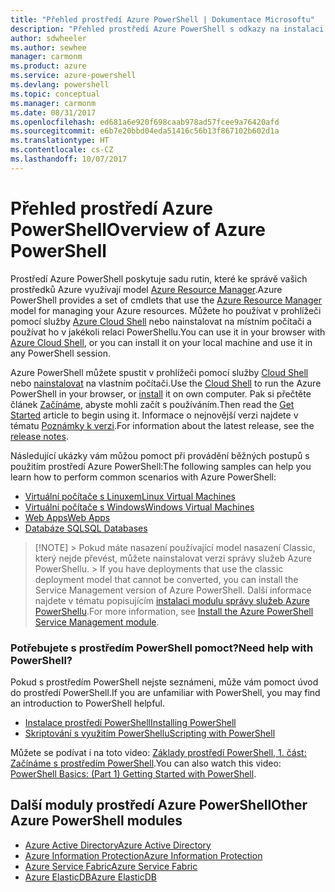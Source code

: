 ```yaml
---
title: "Přehled prostředí Azure PowerShell | Dokumentace Microsoftu"
description: "Přehled prostředí Azure PowerShell s odkazy na instalaci a konfiguraci."
author: sdwheeler
ms.author: sewhee
manager: carmonm
ms.product: azure
ms.service: azure-powershell
ms.devlang: powershell
ms.topic: conceptual
ms.manager: carmonm
ms.date: 08/31/2017
ms.openlocfilehash: ed681a6e920f698caab978ad57fcee9a76420afd
ms.sourcegitcommit: e6b7e20bbd04eda51416c56b13f867102b602d1a
ms.translationtype: HT
ms.contentlocale: cs-CZ
ms.lasthandoff: 10/07/2017
---
```

# <a name="overview-of-azure-powershell"></a><span data-ttu-id="728fd-103">Přehled prostředí Azure PowerShell</span><span class="sxs-lookup"><span data-stu-id="728fd-103">Overview of Azure PowerShell</span></span>

<span data-ttu-id="728fd-104">Prostředí Azure PowerShell poskytuje sadu rutin, které ke správě vašich prostředků Azure využívají model [Azure Resource Manager](/azure/azure-resource-manager/resource-group-overview).</span><span class="sxs-lookup"><span data-stu-id="728fd-104">Azure PowerShell provides a set of cmdlets that use the [Azure Resource Manager](/azure/azure-resource-manager/resource-group-overview) model for managing your Azure resources.</span></span> <span data-ttu-id="728fd-105">Můžete ho používat v prohlížeči pomocí služby [Azure Cloud Shell](/azure/cloud-shell/overview) nebo nainstalovat na místním počítači a používat ho v jakékoli relaci PowerShellu.</span><span class="sxs-lookup"><span data-stu-id="728fd-105">You can use it in your browser with [Azure Cloud Shell](/azure/cloud-shell/overview), or you can install it on your local machine and use it in any PowerShell session.</span></span>

<span data-ttu-id="728fd-106">Azure PowerShell můžete spustit v prohlížeči pomocí služby [Cloud Shell](/azure/cloud-shell/overview) nebo [nainstalovat](install-azurerm-ps.md) na vlastním počítači.</span><span class="sxs-lookup"><span data-stu-id="728fd-106">Use the [Cloud Shell](/azure/cloud-shell/overview) to run the Azure PowerShell in your browser, or [install](install-azurerm-ps.md) it on own computer.</span></span> <span data-ttu-id="728fd-107">Pak si přečtěte článek [Začínáme](get-started-azureps.md), abyste mohli začít s používáním.</span><span class="sxs-lookup"><span data-stu-id="728fd-107">Then read the [Get Started](get-started-azureps.md) article to begin using it.</span></span> <span data-ttu-id="728fd-108">Informace o nejnovější verzi najdete v tématu [Poznámky k verzi](release-notes-azureps.md).</span><span class="sxs-lookup"><span data-stu-id="728fd-108">For information about the latest release, see the [release notes](release-notes-azureps.md).</span></span>

<span data-ttu-id="728fd-109">Následující ukázky vám můžou pomoct při provádění běžných postupů s použitím prostředí Azure PowerShell:</span><span class="sxs-lookup"><span data-stu-id="728fd-109">The following samples can help you learn how to perform common scenarios with Azure PowerShell:</span></span>

* [<span data-ttu-id="728fd-110">Virtuální počítače s Linuxem</span><span class="sxs-lookup"><span data-stu-id="728fd-110">Linux Virtual Machines</span></span>](/azure/virtual-machines/virtual-machines-linux-powershell-samples?toc=/powershell/azure/toc.json)
* [<span data-ttu-id="728fd-111">Virtuální počítače s Windows</span><span class="sxs-lookup"><span data-stu-id="728fd-111">Windows Virtual Machines</span></span>](/azure/virtual-machines/virtual-machines-windows-powershell-samples?toc=/powershell/azure/toc.json)
* [<span data-ttu-id="728fd-112">Web Apps</span><span class="sxs-lookup"><span data-stu-id="728fd-112">Web Apps</span></span>](/azure/app-service-web/app-service-powershell-samples?toc=/powershell/azure/toc.json)
* [<span data-ttu-id="728fd-113">Databáze SQL</span><span class="sxs-lookup"><span data-stu-id="728fd-113">SQL Databases</span></span>](/azure/sql-database/sql-database-powershell-samples?toc=/powershell/azure/toc.json)

> [!NOTE]<span data-ttu-id="728fd-114"> &gt; Pokud máte nasazení používající model nasazení Classic, který nejde převést, můžete nainstalovat verzi správy služeb Azure PowerShellu.</span><span class="sxs-lookup"><span data-stu-id="728fd-114"> > If you have deployments that use the classic deployment model that cannot be converted, you can install the Service Management version of Azure PowerShell.</span></span> <span data-ttu-id="728fd-115">Další informace najdete v tématu popisujícím [instalaci modulu správy služeb Azure PowerShellu](/powershell/azure/servicemanagement/install-azure-ps).</span><span class="sxs-lookup"><span data-stu-id="728fd-115">For more information, see [Install the Azure PowerShell Service Management module](/powershell/azure/servicemanagement/install-azure-ps).</span></span>


### <a name="need-help-with-powershell"></a><span data-ttu-id="728fd-116">Potřebujete s prostředím PowerShell pomoct?</span><span class="sxs-lookup"><span data-stu-id="728fd-116">Need help with PowerShell?</span></span>

<span data-ttu-id="728fd-117">Pokud s prostředím PowerShell nejste seznámeni, může vám pomoct úvod do prostředí PowerShell.</span><span class="sxs-lookup"><span data-stu-id="728fd-117">If you are unfamiliar with PowerShell, you may find an introduction to PowerShell helpful.</span></span>

* [<span data-ttu-id="728fd-118">Instalace prostředí PowerShell</span><span class="sxs-lookup"><span data-stu-id="728fd-118">Installing PowerShell</span></span>](/powershell/scripting/installing-windows-powershell)
* [<span data-ttu-id="728fd-119">Skriptování s využitím PowerShellu</span><span class="sxs-lookup"><span data-stu-id="728fd-119">Scripting with PowerShell</span></span>](/powershell/scripting/scripting-with-windows-powershell)

<span data-ttu-id="728fd-120">Můžete se podívat i na toto video: [Základy prostředí PowerShell, 1. část: Začínáme s prostředím PowerShell](https://channel9.msdn.com/Blogs/Taste-of-Premier/PowerShellBasicsPart1).</span><span class="sxs-lookup"><span data-stu-id="728fd-120">You can also watch this video: [PowerShell Basics: (Part 1) Getting Started with PowerShell](https://channel9.msdn.com/Blogs/Taste-of-Premier/PowerShellBasicsPart1).</span></span>

## <a name="other-azure-powershell-modules"></a><span data-ttu-id="728fd-121">Další moduly prostředí Azure PowerShell</span><span class="sxs-lookup"><span data-stu-id="728fd-121">Other Azure PowerShell modules</span></span>

* [<span data-ttu-id="728fd-122">Azure Active Directory</span><span class="sxs-lookup"><span data-stu-id="728fd-122">Azure Active Directory</span></span>](/powershell/azure/active-directory/)
* [<span data-ttu-id="728fd-123">Azure Information Protection</span><span class="sxs-lookup"><span data-stu-id="728fd-123">Azure Information Protection</span></span>](/powershell/azure/aip/)
* [<span data-ttu-id="728fd-124">Azure Service Fabric</span><span class="sxs-lookup"><span data-stu-id="728fd-124">Azure Service Fabric</span></span>](/powershell/azure/service-fabric/)
* [<span data-ttu-id="728fd-125">Azure ElasticDB</span><span class="sxs-lookup"><span data-stu-id="728fd-125">Azure ElasticDB</span></span>](/powershell/azure/elasticdbjobs/)
